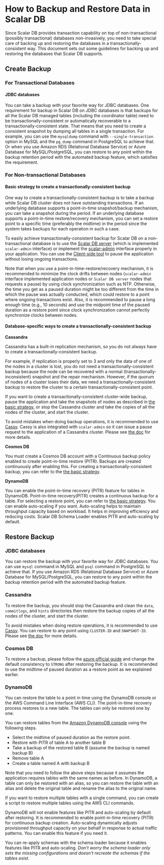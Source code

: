 # How to Backup and Restore Data in Scalar DB

Since Scalar DB provides transaction capability on top of non-transactional (possibly transactional) databases non-invasively, you need to take special care of backing up and restoring the databases in a transactionally-consistent way. 
This document sets out some guidelines for backing up and restoring the databases that Scalar DB supports.

## Create Backup

### For Transactional Databases

#### JDBC databases

You can take a backup with your favorite way for JDBC databases.
One requirement for backup in Scalar DB on JDBC databases is that backups for all the Scalar DB managed tables (including the coordinator table) need to be transactionally-consistent or automatically recoverable to a transactionally-consistent state.
That means that you need to create a consistent snapshot by dumping all tables in a single transaction.
For example, you can use the `mysqldump` command with `--single-transaction` option in MySQL and the `pg_dump` command in PostgreSQL to achieve that.
Or when you use Amazon RDS (Relational Database Service) or Azure Database for MySQL/PostgreSQL, you can restore to any point within the backup retention period with the automated backup feature, which satisfies the requirement.

### For Non-transactional Databases

#### Basic strategy to create a transactionally-consistent backup

One way to create a transactionally-consistent backup is to take a backup while Scalar DB cluster does not have outstanding transactions.
If an underlying database supports a point-in-time snapshot/backup mechanism, you can take a snapshot during the period.
If an underlying database supports a point-in-time restore/recovery mechanism, you can set a restore point to a specific time (preferably the midtime) in the period since the system takes backups for each operation in such a case.

To easily achieve transactionally-consistent backup for Scalar DB on a non-transactional database is to use the [Scalar DB server](https://github.com/scalar-labs/scalardb/tree/master/server) (which is implemented `scalar-admin` interface) or implement the [scalar-admin](https://github.com/scalar-labs/scalar-admin) interface properly in your application.
You can use the [Client-side tool](https://github.com/scalar-labs/scalar-admin/tree/scalar-admin-dockerfile#client-side-tool) to pause the application without losing ongoing transactions.

Note that when you use a point-in-time-restore/recovery mechanism, it is recommended to minimize the clock drifts between nodes (`scalar-admin` interface implemented application nodes or `Scalar DB server` nodes that requests a pause) by using clock synchronization such as NTP.
Otherwise, the time you get as a paused duration might be too different from the time in which the pause was actually conducted, which could restore to a point where ongoing transactions exist.
Also, it is recommended to pause a long enough time (e.g., 10 seconds) and use the midpoint time of the paused duration as a restore point since clock synchronization cannot perfectly synchronize clocks between nodes.

#### Database-specific ways to create a transactionally-consistent backup   

**Cassandra**

Cassandra has a built-in replication mechanism, so you do not always have to create a transactionally-consistent backup.

For example, if replication is properly set to 3 and only the data of one of the nodes in a cluster is lost, you do not need a transactionally-consistent backup because the node can be recovered with a normal (transactionally-inconsistent) snapshot and the repair mechanism.
However, if the quorum of nodes of a cluster loses their data, we need a transactionally-consistent backup to restore the cluster to a certain transactionally-consistent point.

If you want to create a transactionally-consistent cluster-wide backup, pause the application and take the snapshots of nodes as described in [the basic strategy](#basic-strategy-to-create-a-transactionally-consistent-backup), or 
stop the Cassandra cluster and take the copies of all the nodes of the cluster, and start the cluster. 

To avoid mistakes when doing backup operations, it is recommended to use [Cassy](https://github.com/scalar-labs/cassy).
Cassy is also integrated with `scalar-admin` so it can issue a pause request to the application of a Cassandra cluster.
Please see [the doc](https://github.com/scalar-labs/cassy/blob/master/docs/getting-started.md#take-cluster-wide-consistent-backups) for more details.

**Cosmos DB**

You must create a Cosmos DB account with a Continuous backup policy enabled to create point-in-time restore (PITR). Backups are created continuously after enabling this.
For creating a transactionally-consistent backup, you can refer to the [the basic strategy](#basic-strategy-to-create-a-transactionally-consistent-backup).

**DynamoDB**

You can enable the point-in-time recovery (PITR) feature for tables in DynamoDB. Point-in-time recovery(PITR) creates a continuous backup for a table.
For selecting a restore point, you can refer to [the basic strategy](#basic-strategy-to-create-a-transactionally-consistent-backup).
You can enable auto-scaling if you want. Auto-scaling helps to maintain throughput capacity based on workload. It helps in improving efficiency and reducing costs.
Scalar DB Schema Loader enables PITR and auto-scaling by default.

## Restore Backup

### JDBC databases

You can restore the backup with your favorite way for JDBC databases.
You can use `mysql` command in MySQL and `psql` command in PostgreSQL to achieve that.
If you use Amazon RDS (Relational Database Service) or Azure Database for MySQL/PostgreSQL,
you can restore to any point within the backup retention period with the automated backup feature.

### Cassandra

To restore the backup, you should stop the Cassandra and clean the `data`, `commitlogs`, and `hints` directories then restore the backup copies of all the nodes of the cluster, and start the cluster.

To avoid mistakes when doing restore operations, it is recommended to use [Cassy](https://github.com/scalar-labs/cassy).
You can restore to any point using `CLUSTER-ID` and `SNAPSHOT-ID`.
Please see [the doc](https://github.com/scalar-labs/cassy/blob/master/docs/getting-started.md#take-cluster-wide-consistent-backups) for more details.

### Cosmos DB

To restore a backup, please follow the [azure official guide](https://docs.microsoft.com/en-us/azure/cosmos-db/restore-account-continuous-backup#restore-account-portal) and change the default consistency to `STRONG` after restoring the backup.
It is recommended to use the midtime of paused duration as a restore point as we explained earlier.

### DynamoDB

You can restore the table to a point in time using the DynamoDB console or the AWS Command Line Interface (AWS CLI). The point-in-time recovery process restores to a new table.
The tables can only be restored one by one.

You can restore tables from the [Amazon DynamoDB console](https://docs.aws.amazon.com/amazondynamodb/latest/developerguide/PointInTimeRecovery.Tutorial.html) using the following steps.

* Select the midtime of paused duration as the restore point.
* Restore with PITR of table A to another table B
* Take a backup of the restored table B (assume the backup is named backup B)
* Remove table A
* Create a table named A with backup B

Note that you need to follow the above steps because it assumes the application requires tables with the same names as before. In DynamoDB, a table can only be restored with an alias, so you can restore the table with an alias and delete the original table and rename the alias to the original name.

If you want to restore multiple tables with a single command, you can create a script to restore multiple tables using the AWS CLI commands.

DynamoDB will not enable features like PITR and auto-scaling by default after restoring. It is recommended to enable point-in-time recovery (PITR) for continuous backup creation.
Auto-scaling dynamically adjusts provisioned throughput capacity on your behalf in response to actual traffic patterns. You can enable this feature if you need it.

You can re-apply schemas with the schema loader because it enables features like  PITR and auto-scaling.
_Don't worry the schema loader only sets the missing configurations and doesn't recreate the schemas if the tables exist._